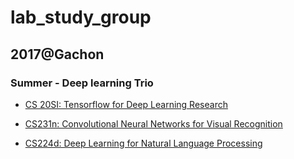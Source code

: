 # lab_study_group

## 2017@Gachon

### Summer - Deep learning Trio


- [CS 20SI: Tensorflow for Deep Learning Research](https://github.com/KimyoonJIn/lab_study_group/tree/master/CS_20SI)

- [CS231n: Convolutional Neural Networks for Visual  Recognition](https://github.com/KimyoonJIn/lab_study_group/tree/master/CS231n)

- [CS224d: Deep Learning for Natural Language Processing](https://github.com/KimyoonJIn/lab_study_group/tree/master/CS224d)
